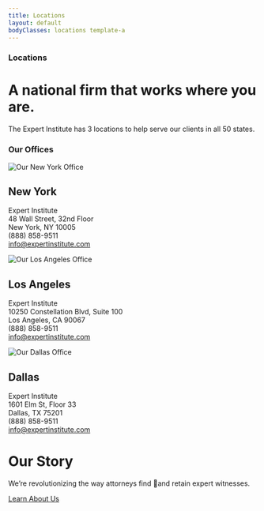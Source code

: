 ```yaml
---
title: Locations
layout: default
bodyClasses: locations template-a
---
```


<div class="page-header angled">
    <div class="overflow-wrap">    
        <div class="header-background" style="background-image:url('/dist/images/Expert_112087205_L.jpg');"></div>
        <div class="site-wrapper grid">
            <div class="header-text">
                <div class="-inner">            
                    <h3 class="subtitle">Locations</h3>
                    <h1 class="title">A national firm that works where you are.</h1>
                    <p>The Expert Institute has 3 locations to help serve our clients in all 50 states.</p>
                </div>
            </div>
        </div>
    </div>
    <div class="after-shape"></div>
</div>

<section class="section padded-bottom">
    <div class="site-wrapper">
        <h3 class="section-label">Our Offices</h3>
        <div class="section-content">            
            <div class="module-item-showcase">
                <div class="item col-md-1-3">
                    <div class="item-image">
                        <img src="/dist/images/new-york.png" alt="Our New York Office">
                    </div>
                    <h2 class="item-title">New York</h2>
                    <p class="item-text">Expert Institute<br> 
                        48 Wall Street, 32nd Floor<br>
                        New York, NY 10005<br>
                        (888) 858-9511<br>
                        <a href="mailto:info@expertinstitute.com">info@expertinstitute.com</a>
                    </p>
                </div>
                <div class="item col-md-1-3">
                    <div class="item-image">
                        <img src="/dist/images/new-york.png" alt="Our Los Angeles Office">
                    </div>
                    <h2 class="item-title">Los Angeles</h2>
                    <p class="item-text">Expert Institute<br> 
                        10250 Constellation Blvd, Suite 100<br>
                        Los Angeles, CA 90067<br>
                        (888) 858-9511<br>
                        <a href="mailto:info@expertinstitute.com">info@expertinstitute.com</a>
                    </p>
                </div>
                <div class="item col-md-1-3">
                    <div class="item-image">
                        <img src="/dist/images/new-york.png" alt="Our Dallas Office">
                    </div>
                    <h2 class="item-title">Dallas</h2>
                    <p class="item-text">Expert Institute<br> 
                        1601 Elm St, Floor 33<br>
                        Dallas, TX 75201<br>
                        (888) 858-9511<br>
                        <a href="mailto:info@expertinstitute.com">info@expertinstitute.com</a>
                    </p>
                </div>
            </div>
        </div>
    </div>
</section>

<div class="section showcase-section -blue-dark">
    <div class="section-background" style="background-image:url('/dist/images/2097489.jpg');"></div>
    <div class="-inner grid">
        <div class="section-content">        
            <h1 class="block-title">Our Story</h1>
            <p>We’re revolutionizing the way attorneys find and retain expert witnesses.</p>
            <p class="block-cta"><a href="/about/our-story" class="button">Learn About Us</a></p>
        </div>
    </div>
</div>